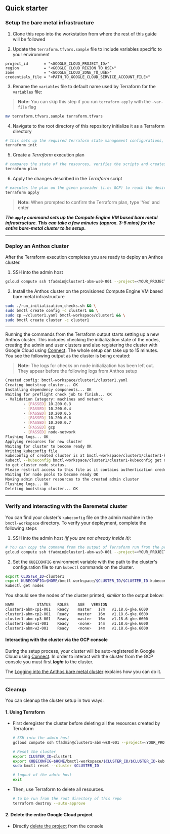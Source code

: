 ## Quick starter

### Setup the bare metal infrastructure

1. Clone this repo into the workstation from where the rest of this guide will be followed

2. Update the `terraform.tfvars.sample` file to include variables specific to your environment
```
project_id       = "<GOOGLE_CLOUD_PROJECT_ID>"
region           = "<GOOGLE_CLOUD_REGION_TO_USE>"
zone             = "<GOOGLE_CLOUD_ZONE_TO_USE>"
credentials_file = "<PATH_TO_GOOGLE_CLOUD_SERVICE_ACCOUNT_FILE>"
```

3. Rename the `variables` file to default name used by Terraform for the `variables` file:
> **Note:** You can skip this step if you run `terraform apply` with the `-var-file` flag
```sh
mv terraform.tfvars.sample terraform.tfvars
```

4. Navigate to the root directory of this repository initialize it as a Terraform directory
```sh
# this sets up the required Terraform state management configurations, similar to 'git init'
terraform init
```

5. Create a _Terraform_ execution plan
```sh
# compares the state of the resources, verifies the scripts and creates an execution plan
terraform plan
```

6. Apply the changes described in the _Terraform_ script
```sh
# executes the plan on the given provider (i.e: GCP) to reach the desired state of resources
terraform apply
```
> **Note:** When prompted to confirm the Terraform plan, type 'Yes' and enter

***The `apply` command sets up the Compute Engine VM based bare metal infrastructure. This can take a few minutes (approx. 3-5 mins) for the entire bare-metal cluster to be setup.***

---
### Deploy an Anthos cluster

After the Terraform execution completes you are ready to deploy an Anthos cluster.

1. SSH into the admin host
```sh
gcloud compute ssh tfadmin@cluster1-abm-ws0-001 --project=<YOUR_PROJECT> --zone=<YOUR_ZONE>
```

2. Install the Anthos cluster on the provisioned Compute Engine VM based bare metal infrastructure
```sh
sudo ./run_initialization_checks.sh && \
sudo bmctl create config -c cluster1 && \
sudo cp ~/cluster1.yaml bmctl-workspace/cluster1 && \
sudo bmctl create cluster -c cluster1
```
---

Running the commands from the Terraform output starts setting up a new Anthos cluster. This includes checking the initialization state of the nodes, creating the admin and user clusters and also registering the cluster with Google Cloud using [Connect](https://cloud.google.com/anthos/multicluster-management/connect/overview). The whole setup can take up to 15 minutes. You see the following output as the cluster is being created:

> **Note:** The logs for checks on node initialization has been left out. They appear before the following logs from Anthos setup

```sh
Created config: bmctl-workspace/cluster1/cluster1.yaml
Creating bootstrap cluster... OK
Installing dependency components... OK
Waiting for preflight check job to finish... OK
- Validation Category: machines and network
        - [PASSED] 10.200.0.3
        - [PASSED] 10.200.0.4
        - [PASSED] 10.200.0.5
        - [PASSED] 10.200.0.6
        - [PASSED] 10.200.0.7
        - [PASSED] gcp
        - [PASSED] node-network
Flushing logs... OK
Applying resources for new cluster
Waiting for cluster to become ready OK
Writing kubeconfig file
kubeconfig of created cluster is at bmctl-workspace/cluster1/cluster1-kubeconfig, please run
kubectl --kubeconfig bmctl-workspace/cluster1/cluster1-kubeconfig get nodes
to get cluster node status.
Please restrict access to this file as it contains authentication credentials of your cluster.
Waiting for node pools to become ready OK
Moving admin cluster resources to the created admin cluster
Flushing logs... OK
Deleting bootstrap cluster... OK
```

---
### Verify and interacting with the Baremetal cluster

You can find your cluster's `kubeconfig` file on the admin machine in the `bmctl-workspace` directory. To verify your deployment, complete the following steps

1. SSH into the admin host _(if you are not already inside it)_:
```sh
# You can copy the command from the output of Terraform run from the previous step
gcloud compute ssh tfadmin@cluster1-abm-ws0-001 --project=<YOUR_PROJECT> --zone=<YOUR_ZONE>
```

2. Set the `KUBECONFIG` environment variable with the path to the cluster's configuration file to run `kubectl` commands on the cluster.
```sh
export CLUSTER_ID=cluster1
export KUBECONFIG=$HOME/bmctl-workspace/$CLUSTER_ID/$CLUSTER_ID-kubeconfig
kubectl get nodes
```

You should see the nodes of the cluster printed, _similar_ to the output below:
```sh
NAME          STATUS   ROLES    AGE   VERSION
cluster1-abm-cp1-001   Ready    master   17m   v1.18.6-gke.6600
cluster1-abm-cp2-001   Ready    master   16m   v1.18.6-gke.6600
cluster1-abm-cp3-001   Ready    master   16m   v1.18.6-gke.6600
cluster1-abm-w1-001    Ready    <none>   14m   v1.18.6-gke.6600
cluster1-abm-w2-001    Ready    <none>   14m   v1.18.6-gke.6600
```

#### Interacting with the cluster via the GCP console

During the setup process, your cluster will be auto-registered in Google Cloud using [Connect](https://cloud.google.com/anthos/multicluster-management/connect/overview). In order to interact with the cluster from the GCP console you must first ***login*** to the cluster.

The [Logging into the Anthos bare metal cluster](login.md) explains how you can do it.

---
### Cleanup

You can cleanup the cluster setup in two ways:

#### 1. Using Terraform

- First deregister the cluster before deleting all the resources created by Terraform
  ```sh
  # SSH into the admin host
  gcloud compute ssh tfadmin@cluster1-abm-ws0-001 --project=<YOUR_PROJECT> --zone=<YOUR_ZONE>

  # Reset the cluster
  export CLUSTER_ID=cluster1
  export KUBECONFIG=$HOME/bmctl-workspace/$CLUSTER_ID/$CLUSTER_ID-kubeconfig
  sudo bmctl reset --cluster $CLUSTER_ID

  # logout of the admin host
  exit
  ```

- Then, use Terraform to delete all resources.
  ```sh
  # to be run from the root directory of this repo
  terraform destroy --auto-approve
  ```

#### 2. Delete the entire Google Cloud project
- Directly [delete the project](https://console.cloud.google.com/cloud-resource-manager) from the console
